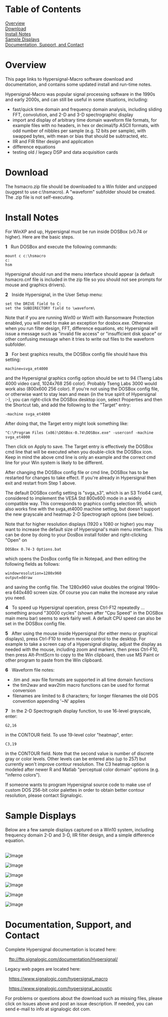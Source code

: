 # Table of Contents

[Overview](#Overview)<br/>
[Download](#Download)<br/>
[Install Notes](#InstallNotes)<br/>
[Sample Displays](#SampleDisplays)<br/>
[Documentation, Support, and Contact](#DocumentationSupport)<br/>

<a name="Overview"></a>
# Overview

This page links to Hypersignal-Macro software download and documentation, and contains some updated install and run-time notes.

Hypersignal-Macro was popular signal processing software in the 1990s and early 2000s, and can still be useful in some situations, including:

* fast/quick time domain and frequency domain analysis, including sliding FFT, convolution, and 2-D and 3-D spectrographic display
* import and display of arbitrary time domain waveform file formats, for example files with no headers, in hex or decimal/fp ASCII formats, with odd number of nibbles per sample (e.g. 12 bits per sample), with swapped bytes, with mean or bias that should be subtracted, etc.
* IIR and FIR filter design and application
* difference equations
* testing old / legacy DSP and data acquisition cards

<a name="Download"></a>
# Download

The hsmacro.zip file should be downloaded to a Win folder and unzipped (suggest to use c:\hsmacro).  A "waveform" subfolder should be created.  The .zip file is not self-executing.

<a name="InstallNotes"></a>
# Install Notes

For WinXP and up, Hypersignal must be run inside DOSBox (v0.74 or higher).  Here are the basic steps.

<b>1</b> &nbsp; Run DOSBox and execute the following commands:

    mount c c:\hsmacro
    c:
    hsm

Hypersignal should run and the menu interface should appear (a default hsmacro.cnf file is included in the zip file so you should not see prompts for mouse and graphics drivers).

<b>2</b> &nbsp; Inside Hypersignal, in the User Setup menu:

    set the DRIVE field to C:
    set the SUBDIRECTORY field to \waveform\

Note that if you are running Win10 or Win11 with Ransomware Protection enabled, you will need to make an exception for dosbox.exe. Otherwise when you run filter design, FFT, difference equations, etc Hypersignal will issue a message such as "invalid file access" or "insufficient disk space" or other confusing message when it tries to write out files to the waveform subfolder.

<b>3</b> &nbsp; For best graphics results, the DOSBox config file should have this setting:

    machine=svga_et4000

and the Hypersignal graphics config option should be set to 94 (Tseng Labs 4000 video card, 1024x768 256 color). Probably Tseng Labs 3000 would work also (800x600 256 color).  If you're not using the DOSBox config file, or otherwise want to stay lean and mean (in the true spirit of Hypersignal :-), you can right-click the DOSBox desktop icon, select Properties and then the Shortcut tab, and add the following to the "Target" entry:

    -machine svga_et4000

After doing that, the Target entry might look something like:

    "C:\Program Files (x86)\DOSBox-0.74\DOSBox.exe" -userconf -machine svga_et4000

Then click on Apply to save.  The Target entry is effectively the DOSBox cmd line that will be executed when you double-click the DOSBox icon.  Keep in mind the above cmd line is only an example and the correct cmd line for your Win system is likely to be different.

After changing the DOSBox config file or cmd line, DOSBox has to be restarted for changes to take effect. If you're already in Hypersignal then exit and restart from Step 1 above.

The default DOSBox config setting is "svga_s3", which is an S3 Trio64 card, considered to implement the VESA Std 800x600 mode in a widely compatible way.  This corresponds to graphics config selection 95, which also works fine with the svga_et4000 machine setting, but doesn't support the new grayscale and heatmap 2-D Spectrograph options (see below).

Note that for higher resolution displays (1920 x 1080 or higher) you may want to increase the default size of Hypersignal's main menu interface. This can be done by doing to your DosBox install folder and right-clicking "Open" on

    DOSBox 0.74-3 Options.bat

which opens the DosBox config file in Notepad, and then editing the following fields as follows:

    windowresolution=1280x960
    output=ddraw

and saving the config file. The 1280x960 value doubles the original 1990s-era 640x480 screen size. Of course you can make the increase any value you need.

<b>4</b> &nbsp; To speed up Hypersignal operation, press Ctrl-F12 repeatedly ... something around "30000 cycles" (shown after "Cpu Speed" in the DOSBox main menu bar) seems to work fairly well.  A default CPU speed can also be set in the DOSBox config file.

<b>5</b> &nbsp; After using the mouse inside Hypersignal (for either menu or graphical displays), press Ctrl-F10 to return mouse control to the desktop.  For example to take a screen cap of a Hypersignal display, adjust the display as needed with the mouse, including zoom and markers, then press Ctrl-F10, then press Alt-PrntScrn to copy to the Win clipboard, then use MS Paint or other program to paste from the Win clipboard.

<b>6</b> &nbsp; Waveform file notes:

* .tim and .wav file formats are supported in all time domain functions
* the tim2wav and wav2tim macro functions can be used for format conversion
* filenames are limited to 8 characters; for longer filenames the old DOS convention appending '~N' applies

<b>7</b> &nbsp; In the 2-D Spectrograph display function, to use 16-level grayscale, enter:

    G2,16

in the CONTOUR field.  To use 19-level color "heatmap", enter:

    C3,19
  
in the CONTOUR field.  Note that the second value is number of discrete gray or color levels.  Other levels can be entered also (up to 257) but currently won't improve contour resolution.  The C3 heatmap option is modeled after newer R and Matlab "perceptual color domain" options (e.g. "inferno colors").

If someone wants to program Hypersignal source code to make use of custom DOS 256-bit color palettes in order to obtain better contour resolution, please contact Signalogic.

<a name="SampleDisplays"></a>
# Sample Displays

Below are a few sample displays captured on a Win10 system, including frequency domain 2-D and 3-D, IIR filter design, and a simple difference equation.
<br/>
&nbsp;
<br/>

![Image](https://github.com/signalogic/Hypersignal/blob/master/images/dtmf_tones_2d_spectrograph.png?raw=true "DTMF tones, 2-D Spectrograph display")

![Image](https://github.com/signalogic/Hypersignal/blob/master/images/speech_2d_spectrograph.png?raw=true "Before and after AMR-WB encoded speech, 2-D Spectrograph display")

![Image](https://github.com/signalogic/Hypersignal/blob/master/images/speech_3d_spectrograph.png?raw=true "Before and after AMR-WB encoded speech, 3-D Spectrogram display")

![Image](https://github.com/signalogic/Hypersignal/blob/master/images/wavelet_2d_spectrograph.png?raw=true "Wavelet display in 2-D Spectrograph format")

![Image](https://github.com/signalogic/Hypersignal/blob/master/images/iir_filter_design.png?raw=true "IIR elliptic filter design")

![Image](https://github.com/signalogic/Hypersignal/blob/master/images/hanning_window_difference_equation.png?raw=true "Hanning window difference equation")

<a name="DocumentationSupport"></a>
# Documentation, Support, and Contact

Complete Hypersignal documentation is located here:

&nbsp;&nbsp;&nbsp;ftp://ftp.signalogic.com/documentation/Hypersignal/

Legacy web pages are located here:

&nbsp;&nbsp;&nbsp;https://www.signalogic.com/hypersignal_macro

&nbsp;&nbsp;&nbsp;https://www.signalogic.com/hypersignal_acoustic

For problems or questions about the download such as missing files, please click on Issues above and post an issue description.  If needed, you can send e-mail to info at signalogic dot com.
